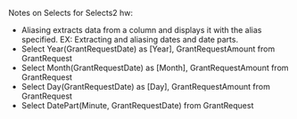 

Notes on Selects for Selects2 hw:

- Aliasing extracts data from a column and displays it with the alias specified. 
EX: 
Extracting and aliasing dates and date parts. 
- Select Year(GrantRequestDate) as [Year], GrantRequestAmount from GrantRequest
- Select Month(GrantRequestDate) as [Month], GrantRequestAmount from GrantRequest
- Select Day(GrantRequestDate) as [Day], GrantRequestAmount from GrantRequest
- Select DatePart(Minute, GrantRequestDate) from GrantRequest 
